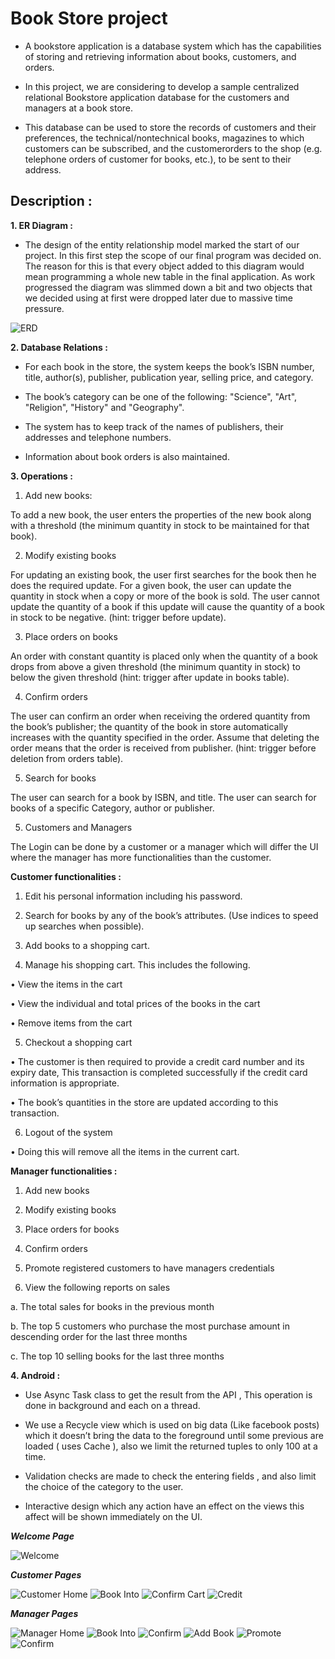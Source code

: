 # Book Store project

- A bookstore application is a database system which has the capabilities of storing and retrieving information about books, customers, and orders.

- In this project, we are considering to develop a sample centralized relational Bookstore application database for the customers and managers at a book store.

- This database can be used to store the records of customers and their preferences, the technical/nontechnical books, magazines to which customers can be subscribed, and the customerorders to the shop (e.g. telephone orders of customer for books, etc.), to be sent to their address.

## Description :

**1. ER Diagram :**

- The design of the entity relationship model marked the start of our project. In this first step the scope of our final program was decided on. The reason for this is that every object added to this diagram would mean programming a whole new table in the final application. As work progressed the diagram was slimmed down a bit and two objects that we decided using at first were dropped later due to massive time pressure. 

![ERD](https://github.com/AhmedMaghawry/Book-Store/blob/master/photos%20Report/1.png)

**2. Database Relations :**

- For each book in the store, the system keeps the book’s ISBN number, title, author(s), publisher, publication year, selling price, and category.

- The book’s category can be one of the following: "Science", "Art", "Religion", "History" and "Geography".

- The system has to keep track of the names of publishers, their addresses and telephone numbers.

- Information about book orders is also maintained.

**3. Operations :**

1. Add new books:

To add a new book, the user enters the properties of the new book along with a threshold (the minimum quantity in stock to be maintained for that book).

2. Modify existing books

For updating an existing book, the user first searches for the book then he does the required update. For a given book, the user can update the quantity in stock when a copy or more of the book is sold. The user cannot update the quantity of a book if this update will cause the quantity of a book in stock to be negative. (hint: trigger before update).

3. Place orders on books

An order with constant quantity is placed only when the quantity of a book drops from above a given threshold (the minimum quantity in stock) to below the given threshold (hint: trigger after update in books table).

4. Confirm orders

The user can confirm an order when receiving the ordered quantity from the book’s publisher; the quantity of the book in store automatically increases with the quantity specified in the order. Assume that deleting the order means that the order is received from publisher. (hint: trigger before deletion from orders table).

5. Search for books

The user can search for a book by ISBN, and title. The user can search for books of a specific Category, author or publisher.

5. Customers and Managers

The Login can be done by a customer or a manager which will differ the UI where the manager has more functionalities than the customer.

**Customer functionalities :**

1. Edit his personal information including his password.

2. Search for books by any of the book’s attributes. (Use indices to speed up searches when possible).

3. Add books to a shopping cart.

4. Manage his shopping cart. This includes the following.

• View the items in the cart

• View the individual and total prices of the books in the cart

• Remove items from the cart

5. Checkout a shopping cart

• The customer is then required to provide a credit card number and its expiry date, This transaction is completed successfully if the credit card information is appropriate.

• The book’s quantities in the store are updated according to this transaction.

6. Logout of the system

• Doing this will remove all the items in the current cart.

**Manager functionalities :**

1. Add new books

2. Modify existing books

3. Place orders for books

4. Confirm orders

5. Promote registered customers to have managers credentials

6. View the following reports on sales

a. The total sales for books in the previous month

b. The top 5 customers who purchase the most purchase amount in descending order for the last three months

c. The top 10 selling books for the last three months

**4. Android :**

- Use Async Task class to get the result from the API , This operation is done in background and each on a thread.

- We use a Recycle view which is used on big data (Like facebook posts) which it doesn’t bring the data to the foreground until some previous are loaded ( uses Cache ), also we limit the returned tuples to only 100 at a time.

- Validation checks are made to check the entering fields , and also limit the choice of the category to the user.

- Interactive design which any action have an effect on the views this affect will be shown immediately on the UI.

***Welcome Page***

![Welcome](https://github.com/AhmedMaghawry/Book-Store/blob/master/photos%20Report/2.png)

***Customer Pages***

![Customer Home](https://github.com/AhmedMaghawry/Book-Store/blob/master/photos%20Report/3.png)
![Book Into](https://github.com/AhmedMaghawry/Book-Store/blob/master/photos%20Report/4.png)
![Confirm Cart](https://github.com/AhmedMaghawry/Book-Store/blob/master/photos%20Report/5.png)
![Credit](https://github.com/AhmedMaghawry/Book-Store/blob/master/photos%20Report/6.png)

***Manager Pages***

![Manager Home](https://github.com/AhmedMaghawry/Book-Store/blob/master/photos%20Report/7.png)
![Book Into](https://github.com/AhmedMaghawry/Book-Store/blob/master/photos%20Report/8.png)
![Confirm](https://github.com/AhmedMaghawry/Book-Store/blob/master/photos%20Report/9.png)
![Add Book](https://github.com/AhmedMaghawry/Book-Store/blob/master/photos%20Report/10.png)
![Promote](https://github.com/AhmedMaghawry/Book-Store/blob/master/photos%20Report/11.png)
![Confirm](https://github.com/AhmedMaghawry/Book-Store/blob/master/photos%20Report/12.png)
